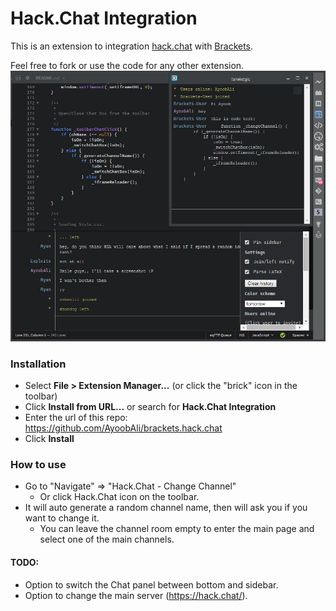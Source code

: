 # Hack.Chat Integration

This is an extension to integration [hack.chat](https://hack.chat/) with [Brackets](http://brackets.io). 

Feel free to fork or use the code for any other extension.
![alt text](screenshot/screenshot.png "Main Channel + Private Channel")

### Installation

* Select **File > Extension Manager...** (or click the "brick" icon in the toolbar)
* Click **Install from URL...** or search for **Hack.Chat Integration**
* Enter the url of this repo: https://github.com/AyoobAli/brackets.hack.chat
* Click **Install**

### How to use

 * Go to "Navigate" => "Hack.Chat - Change Channel"
    * Or click Hack.Chat icon on the toolbar.
 * It will auto generate a random channel name, then will ask you if you want to change it.
    * You can leave the channel room empty to enter the main page and select one of the main channels.


#### TODO:

 - Option to switch the Chat panel between bottom and sidebar.
 - Option to change the main server (https://hack.chat/).